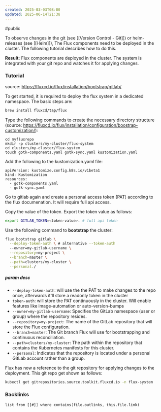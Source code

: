 ```yaml
---
created: 2025-03-03T08:00
updated: 2025-06-14T21:38
---
```

#public

To observe changes in the git (see [[Version Control - Git]]) or helm-releases (see [[Helm]]), The Flux components need to be deployed in the cluster. The following tutorial describes how to do this. 

**Result:**
Flux components are deployed in the cluster. The system is integrated with your git repo and watches it for applying changes.

### Tutorial

source: https://fluxcd.io/flux/installation/bootstrap/gitlab/

To get started, it is required to deploy the flux system in a dedicated namespace. The basic steps are:

```bash
brew install fluxcd/tap/flux
```

Type the following commands to create the necessary directory structure (source: https://fluxcd.io/flux/installation/configuration/boostrap-customization/):
```
cd myfluxrepo
mkdir -p clusters/my-cluster/flux-system
cd clusters/my-cluster/flux-system
touch gotk-components.yaml gotk-sync.yaml kustomization.yaml
```

Add the following to the kustomization.yaml file:
```
apiVersion: kustomize.config.k8s.io/v1beta1
kind: Kustomization
resources:
  - gotk-components.yaml
  - gotk-sync.yaml
```

Go to gitlab again and create a personal access token (PAT) according to the flux documenation. It will require full api access. 

Copy the value of the token.
Export the token value as follows:

```bash
export GITLAB_TOKEN=<token-value>. # full api token
```

Use the following command to **bootstrap** the cluster:

```sh
flux bootstrap gitlab \
  --deploy-token-auth \ # alternative --token-auth
  --owner=my-gitlab-username \
  --repository=my-project \
  --branch=master \
  --path=clusters/my-cluster \
  --personal./
```



##### param desc
- `--deploy-token-auth`: will use the the PAT to make changes to the repo once, afterwards it'll store a readonly token in the cluster
- `token-auth`: will store the PAT continuously in the cluster. Will enable features like image-automation or auto-version-bumps
- `--owner=my-gitlab-username`: Specifies the GitLab namespace (user or group) where the repository resides.
- `--repository=my-project`: The name of the GitLab repository that will store the Flux configuration.
- `--branch=master`: The Git branch Flux will use for bootstrapping and continuous reconciliation.
- `--path=clusters/my-cluster`: The path within the repository that contains the Kubernetes manifests for this cluster.
- `--personal`: Indicates that the repository is located under a personal GitLab account rather than a group.



Flux has now a reference to the git repository for applying changes to the deployment. This git repo get shown as follows:

```bash
kubectl get gitrepositories.source.toolkit.fluxcd.io -n flux-system
```

### Backlinks
```dataview 
list from [[#]] where contains(file.outlinks, this.file.link)
```

